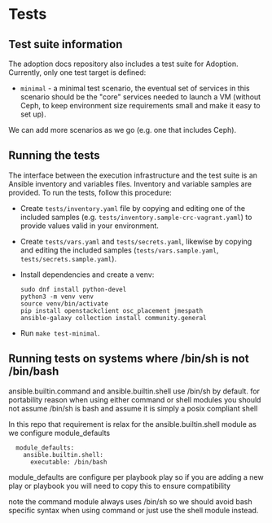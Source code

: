 Tests
=====

## Test suite information

The adoption docs repository also includes a test suite for Adoption.
Currently, only one test target is defined:

* `minimal` - a minimal test scenario, the eventual set of services in
  this scenario should be the "core" services needed to launch a VM
  (without Ceph, to keep environment size requirements small and make
  it easy to set up).

We can add more scenarios as we go (e.g. one that includes Ceph).


## Running the tests

The interface between the execution infrastructure and the test suite
is an Ansible inventory and variables files. Inventory and variable
samples are provided. To run the tests, follow this procedure:

* Create `tests/inventory.yaml` file by copying and editing one of the
  included samples (e.g. `tests/inventory.sample-crc-vagrant.yaml`) to
  provide values valid in your environment.

* Create `tests/vars.yaml` and `tests/secrets.yaml`, likewise by
  copying and editing the included samples (`tests/vars.sample.yaml`,
  `tests/secrets.sample.yaml`).

* Install dependencies and create a venv:
  ```
  sudo dnf install python-devel
  python3 -m venv venv
  source venv/bin/activate
  pip install openstackclient osc_placement jmespath
  ansible-galaxy collection install community.general
  ```

* Run `make test-minimal`.


## Running tests on systems where /bin/sh is not /bin/bash

ansible.builtin.command and ansible.builtin.shell use /bin/sh by default.
for portability reason when using either command or shell modules you should
not assume /bin/sh is bash and assume it is simply a posix compliant shell

In this repo that requirement is relax for the ansible.builtin.shell
module as we configure module_defaults

```
  module_defaults:
    ansible.builtin.shell:
      executable: /bin/bash
```

module_defaults are configure per playbook play so if you are adding a new
play or playbook you will need to copy this to ensure compatibility

note the command module always uses /bin/sh so we should avoid bash specific
syntax when using command or just use the shell module instead.
